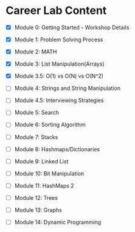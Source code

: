 # Career Lab Content
* [X] Module 0: Getting Started - Workshop Details
* [X] Module 1: Problem Solving Process
* [X] Module 2: MATH
* [X] Module 3: List Manipulation(Arrays)
* [X] Module 3.5: O(1) vs O(N) vs O(N^2)
* [ ] Module 4: Strings and String Manipulation
* [ ] Module 4.5: Interviewing Strategies
* [ ] Module 5: Search
* [ ] Module 6: Sorting Algorithm
* [ ] Module 7: Stacks
* [ ] Module 8: Hashmaps/Dictionaries
* [ ] Module 9: Linked List
* [ ] Module 10: Bit Manipulation
* [ ] Module 11: HashMaps 2
* [ ] Module 12: Trees
* [ ] Module 13: Graphs
* [ ] Module 14: Dynamic Programming

